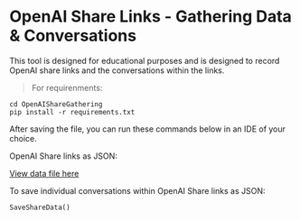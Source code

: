 # OpenAI Share Links - Gathering Data & Conversations

This tool is designed for educational purposes and is designed to record OpenAI share links and the conversations within the links.


> For requirenments:

```
cd OpenAIShareGathering
pip install -r requirements.txt
 ```

After saving the file, you can run these commands below in an IDE of your choice.

OpenAI Share links as JSON:

[View data file here](OpenAIShareGathering/data/openai_share_data.json)

To save individual conversations within OpenAI Share links as JSON:

```
SaveShareData()
```

